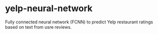 # yelp-neural-network
Fully connected neural network (FCNN) to predict Yelp restaurant ratings based on text from usre reviews.
